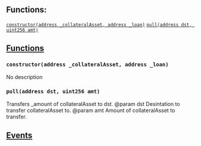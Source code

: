 

## Functions:
[`constructor(address _collateralAsset, address _loan)`](#CollateralLocker-constructor-address-address-)
[`pull(address dst, uint256 amt)`](#CollateralLocker-pull-address-uint256-)


## <u>Functions</u>

### `constructor(address _collateralAsset, address _loan)`
No description

### `pull(address dst, uint256 amt)`
Transfers _amount of collateralAsset to dst.
        @param  dst Desintation to transfer collateralAsset to.
        @param  amt Amount of collateralAsset to transfer.

## <u>Events</u>
